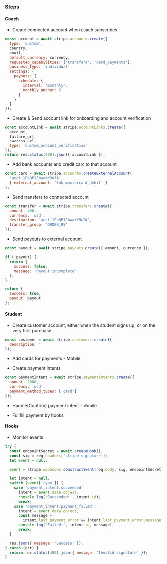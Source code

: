 ### Steps

#### Coach

- Create connected account when coach subscribes

```js
const account = await stripe.accounts.create({
  type: 'custom',
  country,
  email,
  default_currency: currency,
  requested_capabilities: ['transfers', 'card_payments'],
  business_type: 'individual',
  settings: {
    payouts: {
      schedule: {
        interval: 'monthly',
        monthly_anchor: 5
      }
    }
  }
});
```

- Create & Send account link for onboarding and account verification

```js
const accountLink = await stripe.accountLinks.create({
  account,
  failure_url,
  success_url,
  type: 'custom_account_verification'
});
return res.status(200).json({ accountLink });
```

- Add bank accounts and credit card to that account

```js
const card = await stripe.accounts.createExternalAccount(
  'acct_1FoQP1JbwatK9u7A',
  { external_account: 'tok_mastercard_debit' }
);
```

- Send transfers to connected account

```js
const transfer = await stripe.transfers.create({
  amount: 400,
  currency: 'usd',
  destination: 'acct_1FoQP1JbwatK9u7A',
  transfer_group: 'ORDER_95'
});
```

- Send payouts to external account

```js
const payout = await stripe.payouts.create({ amount, currency });

if (!payout) {
  return {
    success: false,
    message: 'Payout incomplete'
  };
}

return {
  success: true,
  payout: payout
};
```

#### Student

- Create customer account, either when the student signs up, or on the very first purchase

```js
const customer = await stripe.customers.create({
  description: ''
});
```

- Add cards for payments - Mobile

- Create payment intents

```js
const paymentIntent = await stripe.paymentIntents.create({
  amount: 2000,
  currency: 'usd',
  payment_method_types: ['card']
});
```

- Handle(Confirm) payment intent - Mobile

- Fullfill payment by hooks

#### Hooks

- Monitor events

```js
try {
  const endpointSecret = await createHook();
  const sig = req.headers['stripe-signature'];
  let event = null;

  event = stripe.webhooks.constructEvent(req.body, sig, endpointSecret);

  let intent = null;
  switch (event['type']) {
    case 'payment_intent.succeeded':
      intent = event.data.object;
      console.log('Succeeded:', intent.id);
      break;
    case 'payment_intent.payment_failed':
      intent = event.data.object;
      const message =
        intent.last_payment_error && intent.last_payment_error.message;
      console.log('Failed:', intent.id, message);
      break;
  }

  res.json({ message: 'Success' });
} catch (err) {
  return res.status(400).json({ message: 'Invalid signature' });
}
```
